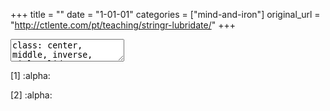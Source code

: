 +++
title = ""
date = "1-01-01"
categories = ["mind-and-iron"]
original_url = "http://ctlente.com/pt/teaching/stringr-lubridate/"
+++

<body>
<textarea id="source">
class: center, middle, inverse, title-slide \# Introdução ao R:
Stringr/Lubridate \#\#\# Caio Lente + Curso-R \#\#\# 2018-01-22 --- \#
Índice O que veremos hoje: -- - Stringr - O que são strings? 🎻 - Mexer
com strings é fácil 😄 - Regex 🤢 - Mexer com strings é dífícil 😞 -- -
Lubridate - O que são datas? 📆 - Criando datas 🤕 - Mexer com datas é
fácil 😄 - Mexer com datas é difícil 😞 --- \# Nossa motivação "Por que
vamos aprender a mexer com strings e datas?" e "Por que tem que ser com
esses pacotes dos quais eu nunca ouvi falar?" Porque: - Variáveis que
trazem textos ou datas são extremamente **importantes** - Raramente
encontramos tabelas que contém somente números e valores binários - O R
`base` tem funções muito <s>ruins</s> pouco consistentes para lidar com
esses tipos de dados - Os pacotes `lubridate` e `stringr` são excelentes
opções que já vêm embutidas no **tidyverse** - Ambos foram idealizados
por <s>um anjo que roubou meu coração</s> Hadley Wickham ---
background-image:
url("<https://images.unsplash.com/photo-1505218795627-2b9746a5343f?dpr=1&auto=format&fit=crop&w=1000&q=80&cs=tinysrgb%22>)
background-position: 50% 50% class: center, middle, inverse \# STRINGR
--- class: inverse, center, middle \# O que são strings? --- \# O básico
Strings não passam de sequências de caracteres! Em português o termo é
literalmente traduzido como *cadeia de caracteres*.
`r minha_primeira_string &lt;- &quot;Eu adoro o IME!&quot; minha_primeira_string`
`#&gt; [1] &quot;Eu adoro o IME!&quot;` -- Strings aceitam praticamente
qualquer coisa que está entre aspas, então podemos ir à loucura:
`r minha_segunda_string &lt;- &quot;&#x3053;&#x3093;&#x306B;&#x3061;&#x306F;! Est&#xE1; 40\u00BAC na l&#xE1; &#x250;&#x279;o&#x25F;&quot; minha_segunda_string`
`#&gt; [1] &quot;&#x3053;&#x3093;&#x306B;&#x3061;&#x306F;! Est&#xE1; 40&#xBA;C na l&#xE1; &#x250;&#x279;o&#x25F;&quot;`
-- **EX:** Rode a função `class()` em uma string. O que ela realmente é?
--- \# Escapando pela tangente O que acontece se tentarmos colocar uma
expressão entre aspas dentro de uma string?
`r &quot;Meu nome &#xE9; &quot;Caio Lente&quot;&quot;` -- O R não nos
permite fazer isso! Temos duas alternativas:
`r &quot;Meu nome &#xE9; &apos;Caio Lente&apos;&quot; &quot;Meu nome &#xE9; \&quot;Caio Lente\&quot;&quot;`
-- A segunda estratégia usa o que chamamos de *escaping*: um símbolo
(`\`) que indica que o próximo caractere não é o que parece.
`r cat(&quot;Meu nome &#xE9; \&quot;Caio Lente\&quot;&quot;)`
`#&gt; Meu nome &#xE9; &quot;Caio Lente&quot;` -- **EX:** Verifique as
diferenças entre o comportamento entre `print()` e `cat()`. --- \#
Caracteres especiais Usando a nossa nova ferramenta, podemos descrever
uma infinitude de caracteres não tradicionais.
`r cat(&quot;Uma lista feita &#xE0; m&#xE3;o:\n\t-Item 1;\n\t-Item dois.&quot;)`
`#&gt; Uma lista feita &#xE0; m&#xE3;o: #&gt; -Item 1; #&gt; -Item dois.`
Os caracteres especiais `\n` e `\t` indicam respectivamente uma nova
linha e uma tabulação. -- Se não pudermos usar caracteres não-ASCII
(como é com o CRAN), podemos usar a barra oblíqua aliada a códigos
Unicode para descrever qualquer caractere imaginável:
`r &quot;\u03b1\u03b2\u03b3&quot;`
`#&gt; [1] &quot;&#x3B1;&#x3B2;&#x3B3;&quot;` --- \# Vetores de strings
Em outras linguagens (como C), strings são vetores, o que quer dizer que
cada posição de uma string corresponde a um caractere! Já no R,
`character` é uma **classe atômica** e então isso não acontece.
`r c(&quot;Um&quot;, &quot;vetor&quot;, &quot;de&quot;, &quot;strings&quot;)[4]`
`#&gt; [1] &quot;strings&quot;` -- Isso pode ser um pouco difícil de
entender se você já programou em alguma linguagem diferente de R, mas
não demora pra pegar o jeito. A única coisa com que precisamos tomar
cuidado é **fechar todas as aspas**! Mesmo que estejamos em um vetor,
deixar uma aspa aberta vai fazer o console ficar esperando pelo final da
string:
`r &gt; c(&quot;Estou declarando&quot;, &quot;um vetor&quot;, &quot;de strings + + + SOCORRO!`
--- \# Até agora - `character` (genericamente conhecido como "string") é
um tipo de dado que serve para amazenar textos - Podemos incluir
praticamente qualquer coisa em uma string - Usando a barra oblíqua para
a esquerda, espapamos o caractere que a segue - Podemos criar vetores de
strings como com qualquer outro tipo de dado -- \#\#\# Exercício Crie um
vetor que carrega dois pequenos textos. Cada texto deve ter dois
parágrafos cada e cada parágrafo deve ter pelo menos 3 linhas. Cada
parágrafo deve começar com uma tabulação e nenhuma linha pode passar de
80 caracteres. Pelo menos um dos textos deve ter uma citação. **Dicas:**
Para saber quantos caracteres tem cada linha, use o contador na esquerda
inferior do RStudio. Escreva cada linha separadamente e depois junte-as
com caracteres especiais.d --- class: inverse, center, middle \# Mexer
com strings é fácil --- \# O pacote stringr Todas as funções do
`stringr` começam com o prefixo `str_`. Isso facilita muito quando
precisamos buscar buscar alguma coisa no nosso environment!
`r library(stringr)` -- **EX:** Carregue o `stringr` e procure por suas
funções usando a tecla TAB. -- A função mais básica do pacote é
`str_length()`, que retorna o número de caracteres em uma string. Como
todas as funções do `stringr` são vetorizadas, o primeiro argumento
delas pode ter tanto uma única string quando um vetor de strings.
`r str_length(c(&quot;Um&quot;, &quot;Dois&quot;, &quot;Tr&#xEA;s &quot;, &quot;Quatro&quot;, &quot;Cinco&quot;))`
`#&gt; [1] 2 4 5 6 5` -- **EX:** Verifique como são contados caracteres
escapados. --- \# As maravilhas da formatação Uma das tarefas mais
comuns que precisamos executar quando se trata de strings é transformar
um texto de formatação duvidosa em um texto com a formatação que
desejamos:
`r s &lt;- &quot;nAh uNIaUM xOvIeHtIkA, U MiGuXeixxXXxx ixXxKreVi vC&quot; str_to_lower(s)`
`#&gt; [1] &quot;nah uniaum xoviehtika, u miguxeixxxxxx ixxxkrevi vc&quot;`
`r str_to_upper(s)`
`#&gt; [1] &quot;NAH UNIAUM XOVIEHTIKA, U MIGUXEIXXXXXX IXXXKREVI VC&quot;`
`r str_to_title(s)`
`#&gt; [1] &quot;Nah Uniaum Xoviehtika, U Miguxeixxxxxx Ixxxkrevi Vc&quot;`
Agora o texto está muito mais compreensível! --- \# Tirando pedaços
Outra utilidade importante é retirar fatias indesejadas de strings. Se
tivermos um texto com espaços extras no início e no final, podemos
recorrer à função `str_trim()`:
`r str_trim(c(&quot;M&quot;, &quot;F&quot;, &quot;F&quot;, &quot; M&quot;, &quot; F &quot;, &quot;M&quot;))`
`#&gt; [1] &quot;M&quot; &quot;F&quot; &quot;F&quot; &quot;M&quot; &quot;F&quot; &quot;M&quot;`
-- **EX:** Tabulações são consideradas espaços? -- Já a função
`str_sub()` usa as posições dos caracteres nas strings para determinar o
que remover:
`r str_sub(c(&quot;__SP__&quot;, &quot;__MG__&quot;, &quot;__RJ__&quot;), start = 3, end = 4)`
`#&gt; [1] &quot;SP&quot; &quot;MG&quot; &quot;RJ&quot;` -- **EX:**
Teste `str_sub()` dando valor só para `start` ou só para `end`. O que
acontece se passarmos números negativos para ambos os parâmetros? --- \#
Concatenação Assim como temos `length()` e `str_length()`, temos `c()` e
`str_c()`: `r str_c(&quot;O valor p &#xE9;: &quot;, &quot;0.03&quot;)`
`#&gt; [1] &quot;O valor p &#xE9;: 0.03&quot;` -- **EX:** E se
passássemos uma variável numérica para essa função? -- Vetorização
também não é um problema para a `str_c()`:
`r s1 &lt;- c(&quot;O R&quot;, &quot;O Java&quot;) s2 &lt;- c(&quot;bom&quot;, &quot;ruim&quot;) str_c(s1, &quot; &#xE9; muito &quot;, s2)`
`#&gt; [1] &quot;O R &#xE9; muito bom&quot; &quot;O Java &#xE9; muito ruim&quot;`
-- **EX:** Use o argumento `sep` para remover a repetição de espaços.
Use o argumento `collapse` para juntar as duas frases em uma. --- \# Até
agora - Com `str_length()` podemos contar quantos caracteres tem uma
string - Com `str_to_*()` podemos formatar uma string facilmente - Com
`str_trim()` e `str_sub()` podemos retirar pedaços de strings - Com
`str_c()` podemos concatenar strings -- \#\#\# Exercício Partindo do
vetor de strigs `vs`, obtenha o texto `s`:
`r vs &lt;- c(&quot;***O n&#xFA;mero &quot; , &quot;de caRACTeres&quot;, &quot; nEste TexTO&quot;, &quot;&#xE9;&quot;) s &lt;- &quot;o n&#xFA;mero de caracteres neste texto &#xE9; 36&quot;`
**Dicas:** Use pipes (você só precisará de uma pipeline) e lembre-se do
*placeholder*. Para saber se ambos os textos obtidos são iguais, use o
operador de igualdade (`=`) normalmente. ??? vs %&gt;% str\_trim()
%&gt;% str\_c(collapse = " ") %&gt;% str\_to\_lower() %&gt;%
str\_sub(start = 4) %&gt;% str\_c(str\_length(.), sep = " ") --- class:
inverse, center, middle \# Regex --- \# Expressões regulares *Regular
expressions* ou somente "regex" são uma ferramenta que usamos para
capturar padrões em strings. Veja um pequeno exemplo com a função
`str_detect()` (que detecta se uma determinada string apresenta um certo
padrão):
`r str_detect(c(&quot;banana&quot;, &quot;BANANA&quot;, &quot;maca&quot;, &quot;nona&quot;), pattern = &quot;na&quot;)`
`#&gt; [1] TRUE FALSE FALSE TRUE` -- Alguns caracteres tem significados
especiais dentro de expressões regulares para que possamos fazer
casamentos (*matchings*) mais interessantes. Os caracteres `.`, `^` e
`$` casam respectivamente com qualquer caractere, o início de uma string
e o final de uma string. -- **EX:** Mude o valor do argumento `pattern`
no código acima para que a expressão dê match com qualquer string que
tenha como segunda letra um `a` minúsculo. --- \# Caracteres especiais
(o retorno) Mas o que acontece se quisermos dar match em um ponto? Ou em
um cifrão? Assim como fizemos na primeira parte da aula, usando a `\`
podemos escapar um caractere também em regex! Mas tem um problema... Se
usarmos `\.` para tentar dar match em um ponto, o R vai escapar a barra
e assim obter somente um ponto (concluíndo erroneamente que falta alguma
coisa no padrão). Precisamos então escapar **duas vezes**!
`r str_detect(c(&quot;ba.ana&quot;, &quot;BANA.A&quot;, &quot;ma.a&quot;, &quot;n.na&quot;), pattern = &quot;a\\.a&quot;)`
`#&gt; [1] TRUE FALSE TRUE FALSE` -- **EX:** Como faríamos para dar
match em um padrão já escapado (como "\\\\.")? Dê match em um caractere
de nova linha e em um caractere de tabulação. -- **REGRA GERAL**: Quando
em dúvida, divida ou multiplique o número de barras por 2... Não é
elegante, mas com o tempo você vai pegando o jeito. --- \# Quantos e
quais Outra funcionalidade interessante do regex é a possibilidade de
passar um número de vezes para um padrão se repetir. `+` indica que um
padrão se repete uma ou mais vezes, `*` indica que um padrão se repete
zero ou mais vezes, e `{m,n}` indica que um padrão se repete entre `m` e
`n` vezes (variações importantes são `{m}`, `{,n}` e `{m,}`).
`r str_detect(c(&quot;oi&quot;, &quot;oii&quot;, &quot;oiii&quot;, &quot;oiiii&quot;), pattern = &quot;oi{3,}e*&quot;)`
`#&gt; [1] FALSE FALSE TRUE TRUE` -- Também importante são os marcadores
de conjuntos. Tudo que estiver dentro de um `()` vai ser tratado como
uma unidade indivisível; já colocando caracteres dentro de um `[]`,
casamos com qualquer um deles.
`r str_detect(c(&quot;banana&quot;, &quot;baNANA&quot;, &quot;BAnana&quot;), &quot;.[Aa](na){2}&quot;)`
`#&gt; [1] TRUE FALSE TRUE` --- \# Miscelânea Alguns outros padrões de
regex que podem se fazer úteis: - `[a-z]`, `[A-Z]` e `[0-9]` casam com
letras minúsculas, letras maiúsculas e números (é possível usá-los
juntos) - `[^abc]` casa com qualquer coisa **menos** `a`, `b` e `c` -
`a?` casa com 0 ou 1 `a`
`r str_detect(c(&quot;ba ana&quot;, &quot;BANANA&quot;, &quot;maca&quot;, &quot;nona&quot;), &quot;[^Bn]a ?[ca]&quot;)`
`#&gt; [1] TRUE FALSE TRUE FALSE` -- Se você estiver se sentindo um
pouco perdido, não se preocupe: regex não é um assunto simples. Não
fique com medo de consultar tutoriais ou *cheat sheets* na hora que
bater uma dúvida! O melhor recurso ao qual temos acesso quando
programando em R é o comando a seguir, que mostra todos os padrões que o
`stringr` aceita: `r ?stringi::stringi-search-regex` --- \# Até agora -
Regex é uma ferramenta que nos permite detectar padrões em strings -
Caracteres como `.`, `^` e `$` casam em situações especiais -
Quantificadores como `?`, `+`, `*` e `{m,n}` determinam quantas vezes um
padrão casa - `[]` e `()` determinam conjuntos de padrões -- \#\#\#
Exercício Dado o corpus presente em `stringr::words`, crie expressões
regulares que casem com as palavras que: - Começam com 3 consoantes -
Têm 3 ou mais vogais em sequência - Têm duas ou mais ocorrências onde
uma vogal precede uma consoante **Dica:** Usem `str_view()` com
`match = TRUE` para ver todas as palavras retornadas pelo matching. ---
class: inverse, center, middle \# Mexer com strings é dífícil --- \# Não
entre em pânico Essa seção tem "difícil" no nome, mas ela não é tão
difícil assim. Não vou ensinar praticamente nenhum outro comando de
regex, mas aqui você vai precisar entender como o regex se encaixa com
as funções mais importantes do stringr. Também não perca de vista que,
apesar de os exemplos até agora terem sido em vetores de strings, na
vida real você proavavelmente estaria aplicando essas funções nas
colunas de uma tabela. -- E se você precisar de um incentivo... ---
class: center, middle
![](https://media.giphy.com/media/100QWMdxQJzQC4/giphy.gif) --- \#
Substituição Uma das tarefas mais comuns no tratamento de strings é a
substituição de um padrão por outro. Para isso temos as funções
`str_replace()` e `str_replace_all()` que substituem, respectivamente, o
primeiro ou todos os padrões encontrados.
`r str_replace(&quot;banana&quot;, pattern = &quot;na&quot;, replacement = &quot;XX&quot;)`
`#&gt; [1] &quot;baXXna&quot;` -- Uma funcionalidade destas (e outras)
funções é a possibilidade de usar o padrão procurado na substituição
usando referências. Simplesmente use padrões da forma `\\N` no
`replacement` onde `N` é o índice de um `()`:
`r str_replace_all(&quot;banana&quot;, pattern = &quot;(na)&quot;, replacement = &quot;XX\\1&quot;)`
`#&gt; [1] &quot;baXXnaXXna&quot;` -- **EX:** Dado um número de 11
dígitos, transforme-o em um CPF da forma `544.916.518-84`. --- \#
Extração Com `str_extract()` e `str_extract_all()`, extraímos padrões de
strings. Podemos usar isso para tirar de uma string apenas a parte de
casa com um padrão:
`r pessoas &lt;- c(&quot;Jo&#xE3;o Silva&quot;, &quot;Joana Lima&quot;, &quot;Madonna&quot;) str_extract(pessoas, pattern = &quot;[:alpha:]+$&quot;)`
`#&gt; [1] &quot;Silva&quot; &quot;Lima&quot; &quot;Madonna&quot;`
`r str_extract_all(pessoas, pattern = &quot;[A-Z]&quot;)`
`#&gt; [[1]] #&gt; [1] &quot;J&quot; &quot;S&quot; #&gt; #&gt; [[2]] #&gt; [1] &quot;J&quot; &quot;L&quot; #&gt; #&gt; [[3]] #&gt; [1] &quot;M&quot;`
--- \# Matching Com `str_match()` e `str_match_all()` conseguimos
quebrar strings em matrizes onde cada coluna é uma parte do match. No
caso abaixo, a primeira coluna é o match todo, a segunda é o primeiro
`()` e a terceira é o segundo `()`.
`r pessoas &lt;- c(&quot;Silva, Jo&#xE3;o&quot;, &quot;Lima, Joana&quot;, &quot;Madonna&quot;) str_match(pessoas, pattern = &quot;(.*), ([:alpha:]+)&quot;)`
`#&gt; [,1] [,2] [,3] #&gt; [1,] &quot;Silva, Jo&#xE3;o&quot; &quot;Silva&quot; &quot;Jo&#xE3;o&quot; #&gt; [2,] &quot;Lima, Joana&quot; &quot;Lima&quot; &quot;Joana&quot; #&gt; [3,] NA NA NA`
-- No código acima, `:alpha:` representa o conjunto dos caracteres
alfabéticos (tanto com quanto sem acento). Isso resolve o problema no
qual `[a-zA-Z]` não casaria com `Jo&#xE3;o`. -- **EX:** O que acontece
quando quebramos as strings do vetor `pessoas` em todas as letras
(usando `str_match_all()`)? --- \# Quebra Se quisermos quebrar uma
string em certos pontos podemos usar `str_split()`. Essa função usa um
padrão e divide uma string em um vetor de strings quebrando-a exatamente
onde encontrar o padrão.
`r str_split(&quot;Voc&#xEA; quer um vetor @?&quot;, pattern = &quot; &quot;)`
`#&gt; [[1]] #&gt; [1] &quot;Voc&#xEA;&quot; &quot;quer&quot; &quot;um&quot; &quot;vetor&quot; &quot;@?&quot;`
-- Através de `str_split_fixed()` podemos limitar o número máximo de
quebras (mas aí voltamos a obter uma tabela):
`r str_split_fixed(&quot;Voc&#xEA; quer um vetor @?&quot;, pattern = &quot; &quot;, n = 3)`
`#&gt; [,1] [,2] [,3] #&gt; [1,] &quot;Voc&#xEA;&quot; &quot;quer&quot; &quot;um vetor @?&quot;`
--- \# Até agora - Para substituir um padrão por um texto, podemos usar
`str_replace()` - Para extrar um padrão de uma string, podemos usar
`str_extract()` - Para casar um padrão com um texto, podemos usar
`str_match()` - Para quebrar uma string onde ocorre um padrão, podemos
usar `str_split()` -- \#\#\# Exercício Partindo de `stringr::sentences`,
crie o vetor `no_the`, onde todas as ocorrências da palavra "the" (ou
"The") são removidas (mas tendo em mente que as frases devem continuar
começando com letra maiúscula) **Dica:** Tente criar uma tabela com
`stringr::sentences` para poder operar em colunas usando
`dplyr::mutate()`. É possível resolver esse problema com apenas uma
pipeline. ??? ss %&gt;% str\_replace\_all("\[Tt\]he ?", "") %&gt;%
dplyr::tibble(sentence = .) %&gt;% dplyr::mutate( first =
str\_extract(sentence, "[1]"), first = str\_to\_upper(first), sentence =
str\_replace(sentence, "[2]", first)) %&gt;% dplyr::pull(sentence) ---
background-image:
url("<https://images.unsplash.com/photo-1435527173128-983b87201f4d?dpr=1&auto=format&fit=crop&w=1000&q=80&cs=tinysrgb%22>)
background-position: 50% 50% class: center, middle, inverse \# LUBRIDATE
--- class: inverse, center, middle \# O que são datas? --- \# O básico
Quando tratamos de datas e horários em liguagens de programação,
geralmente estamos falando sobre um **número** que será expresso como
uma **string**. `r library(lubridate) now()`
`#&gt; [1] &quot;2018-01-29 20:35:19 -02&quot;` -- Acima vemos que
`now()` retorna o *datetime* (data-hora) atual*, incluindo o fuso
horário no qual estamos. Mas se convertermos essa pseudo-string para
`integer`, vemos que o número retornado não faz muito sentido...
`r as.integer(now())` `#&gt; [1] 1517265319` .footnote\[\[\*\] Ele era
atual quando eu fiz os slides...\] --- \# Unix time *Unix time\* é a
forma como todos os aparelhos eletrônicos modernos sabem que horas são.
O número enorme que vimos no slide anterior represente quantos
**segundos** se passaram desde o início do dia 01/01/1970.
`r as.integer(as_datetime(&quot;1970-01-01 00:00:00&quot;))`
`#&gt; [1] 0` -- **EX:** O que acontece quando convertemos uma data-hora
anterior a 1970? -- Agora que você sabe como datas e horas são
armazenadas, já é possível deduzir por que esse é um tipo de dado
problemático: nós pensamos em datas como um texto mas na verdade estamos
trabalhando com um número! `r now() + 2592000`
`#&gt; [1] &quot;2018-02-28 19:35:19 -03&quot;` -- **EX:** O que de
interessante aconteceu quando adicionamos 1 mês a `now()`? --- \# ISO
8601 Como você já deve ter notado, todas as funções até agora retornavam
as datas e horários na forma `AAAA-MM-DD HH:MM:SS`. Isso não é à toa!
Este formato é... &gt; ... definido pela *Organização Internacional para
Padronização* no padrão "ISO 8601" que define "elementos de dados e
formatos de intercâmbio para representação e manipulação de datas e
horas”. -- Desta forma, todos os outros formatos (inclusive o que usamos
no dia-a-dia) precisa ser convertido antes de poder ser interpretado
pelos aparelhos eletrônicos. `r as_date(&quot;20/01/2018&quot;)`
`#&gt; [1] NA` -- Agora já temos todos os ingredientes para um
problemão... Datas e horas são escritos como strings, mas representados
internamente como números e existe um padrão internacional para escrever
datas, mas nenhum país o usa. --- \# Até agora - Existem dois tipos
principais para trabalhar com datas e horários: `date` e `datetime` -
Com `today()` e `now()` podemos obter informações sobre a data-hora
atual (incluindo fuso horário) - Com `as_date()` e `as_datetime()`
conseguimos converter uma data ou data-hora no padrão ISO 8601 para o
formato compreendido pelo R -- \#\#\# Exercício Analise 3 conjuntos de
funções: `as_date()` e `as_datetime()`, `make_date()` e
`make_datetime()`, `date()`. O que diferencia esses grupos de funções?
Por que não existe uma função `datime()`? **Dica:** Para ler a
documentação de uma função, execute um comando da forma
`?nome_da_funcao`. Não se preocupe com os conceitos que você ainda não
viu, você não precisa deles para entender essas funções. --- class:
inverse, center, middle \# Criando datas --- \# Com datas bem formatadas
O jeito mais simples de criar uma data ou uma data-hora é com as
primeiras funções que vimos: `as_date()` e `as_datetime()`. Para que
elas funcionem, a entrada precisa estar praticamente 100% formatada no
ISO 8601. `r as_datetime(&quot;2018-01-20 00:02:05&quot;)`
`#&gt; [1] &quot;2018-01-20 00:02:05 UTC&quot;` -- **EX:** Passe uma
data para `as_datetime()` e uma data-hora para `as_date()`. -- Como
também vimos na seção anterior, outro jeito de criar datas é passando
seus componentes individuais para `make_date()` e `make_datetime()`.
Este método é particularmente útil quando tratando tabelas!
`r make_date(2018, 01, 20)` `#&gt; [1] &quot;2018-01-20&quot;` --- \#
Fugindo do ISO 8601 Se quisermos criar uma data (sem horário), podemos
usar a família `dmy()`, `ymd()`, `mdy()` e assim por diante... Elas
procuram os campos (*day*, *month* e *year*) na ordem em que a
respectiva letra aparece no nome da função.
`r dmy(&quot;20/01/2018&quot;)` `#&gt; [1] &quot;2018-01-20&quot;` --
**EX:** O que acontece se passarmos o número `20012018` para a função
acima? -- Para data-horas, a lógica é a mesma: `dmy_hms()`, `ymd_hms()`,
etc. Agora as letras depois do sublinhado representam *hour*, *minute* e
*second*. `r dmy_hms(&quot;20/01/2018 12:02:50&quot;)`
`#&gt; [1] &quot;2018-01-20 12:02:50 UTC&quot;` -- **EX:** E se não
quisermos especificar os minutos ou segundos de um datetime? --- \#
Fusos horários Um componente importante de datetimes que ainda não
abordamos diretamente são os fusos horários. Praticamente todas as
funções de criação de datas têm um argumento `tz` que nos permite
especificar o fuso.
`r t1 &lt;- dmy_hms(&quot;01/06/2015 12:00:00&quot;, tz = &quot;America/New_York&quot;) t2 &lt;- dmy_hms(&quot;01/06/2015 13:00:00&quot;, tz = &quot;America/Sao_Paulo&quot;) t1 == t2`
`#&gt; [1] TRUE` -- **EX:** Crie um vetor `c(t1, t2)`. O que acontece
quando você o imprime? -- Para trocar o fuso de um datetime, basta usar
`with_tz()`: `r with_tz(t1, tzone = &quot;Australia/Lord_Howe&quot;)`
`#&gt; [1] &quot;2015-06-02 02:30:00 +1030&quot;` -- **EX:** Dê uma
olhada na lista de fusos presentes em `OlsonNames()`. --- \# Até agora -
Com `as_date()` e `as_datetime()` podemos criar datas a partir do ISO
8601 - Com `make_*()` podemos criar datas a partir de seus componentes -
Com as famílias `ymd()` e `ymd_hms()` podemos criar datas a partir de
qualquer formato - Podemos atribuir fusos a data-horas com o argumento
`tz` -- \#\#\# Exercício Partindo do vetor de strigs `vt`, obtenha a
data-hora `t`. Você deve fazer isso de duas formas diferentes: uma deve
usar somente o pacote `lubridate` e a outra deve usar o pacote `stringr`
também.
`r vt &lt;- c(&quot;2015&quot;, &quot;31&quot;, &quot;03&quot;, &quot;02&quot;, &quot;59&quot;) t &lt;- ymd_hm(&quot;2015-03-31 02:59&quot;)`
--- class: inverse, center, middle \# Mexer com datas é fácil --- \#
Componentes Depois que aprendemos a construir datas, entender seus
componentes é uma tareafa razoavelmente simples. Usando os nomes em
inglês das diferentes unidades de medida de uma data-hora, podemos
extrair cada unidade separadamente.
`r dt &lt;- ymd_hms(&quot;2016-07-08 12:34:56&quot;) c(year(dt), month(dt), day(dt), hour(dt), minute(dt), second(dt))`
`#&gt; [1] 2016 7 8 12 34 56` -- Além destas funções básicas, também
temos acesso a algumas variações. `yday()` nos dá o dia do ano, enquanto
`wday()` nos dá o dia da semana (1 = domingo e 7 = sábado).
`r c(yday(dt), wday(dt))` `#&gt; [1] 190 6` -- **EX:** Para que servem
os argumentos de `wday()`? --- \# Componentes (cont.) Uma propriedade
interessante dos componentes é que podemos atribuir valores diretamente
a eles. Basta usar o operador de atribuição (`&lt;-`) na seleção de um
componente: `r year(dt) &lt;- 2020 dt`
`#&gt; [1] &quot;2020-07-08 12:34:56 UTC&quot;` -- **EX:** Tente
atribuir um valor inválido (maior que `31`) para `day(dt)` -- Também é
possível arredondar uma data-hora para o componente mais próximo: use
`roud_date()` e passe o nome de um componente para o argumento `unit`.
Se você precisar dos operadores de teto e chão, eles também estão
disponíveis (`floor_date()` e `ceiling_date()`).
`r round_date(dt, &quot;day&quot;)`
`#&gt; [1] &quot;2020-07-09 UTC&quot;` --- class: inverse, center,
middle \# Mexer com datas é difícil --- \# Talvez entre em pânico Como
você deve ter notado, a seção passada foi bastante curta e nem teve uma
recapitulação... Foi esse o caso porque a utilidade real do pacote
lubridate não está em extrair os componentes das data-horas (apesar de
as vezes isso vir a calhar). O que veremos nesta seção é a real vantagem
do pacote, mas infelizmente não é um assunto tão simples, então pode ser
que você fique meio perdido. Isso é normal e demora um bom tempo até que
as coisas comecem a fazer sentido. -- E se você precisar de um
incentivo... --- class: center, middle
![](https://media.giphy.com/media/bkKvvzE9PEcTK/giphy.gif) --- \#
Durações No R tradicional, mexer com a diferença entre dois objetos
data-hora pode ser algo muito complicado e de comportamento
imprevisível, mas o `lubridate` nos fornece uma interface consistente
com `duration` que sempre retorna a duração em segundos.
`r as.duration(today() - dmy(&quot;28/12/1995&quot;))`
`#&gt; [1] &quot;697075200s (~22.09 years)&quot;` -- Se quisermos
construir uma duração, basta utilizar as funções de componente que já
aprendemos no plural e com um `d` na frente:
`r dyears(1) + dweeks(12) + dhours(15)`
`#&gt; [1] &quot;38847600s (~1.23 years)&quot;` -- **EX:** Encontre a
data de amanhã usando `today()` e um construtor de duração. --- \#
Períodos Como nem sempre queremos diferenças de tempo e aritmética com
datas resumidas a uma duração em segundos, o `lubridate` nos fornece o
conceito de `periods` (durações que são legíveis para um humano). Seus
contrutures são os componentes no plural:
`r years(1) + weeks(12) + hours(15)`
`#&gt; [1] &quot;1y 0m 84d 15H 0M 0S&quot;` -- A maior diferença entre
durações e períodos aparece quando lidamos com as variações naturais no
comprimento das unidades temporais. Veja por exemplo o que acontece
quando adicionamos `dyears(1)` e `years(1)` a um ano bissexto:
`r c(ymd(&quot;2016-01-01&quot;) + dyears(1), ymd(&quot;2016-01-01&quot;) + years(1))`
`#&gt; [1] &quot;2016-12-31&quot; &quot;2017-01-01&quot;` -- **EX:**
Onde mais esse tipo de diferença poderia aparecer? ??? Mudança no
horário de verão --- \# Intervalos Para complicar ainda mais o que
acabamos de ver, imagine que precisamos determinar quantos dias cabem em
um mês. Isso naturalmente depende porque tem todo mês tem o mesmo número
de dias... `r months(1) / days(1)`
`#&gt; estimate only: convert to intervals for accuracy`
`#&gt; [1] 30.4375` -- Para isso temos o conceito de `interval`, uma
duração com um ponto de início. Usando o operador infixo `%--%`,
determinamos um intervalo e assim fica fácil de obter um resultado
preciso: `r (today() %--% (today() + months(1))) / days(1)`
`#&gt; [1] NA` -- **EX:**
`(today() %--% (today() + years(1))) / months(1)` funciona? --- \# Até
agora - Usando componentes (`day()`, `month()`, `year()`, etc.) podemos
trabalhar com as partes de uma data-hora - Com durações podemos realizar
operações com diferenças de tempo - Com períodos temos acesso a durações
em uma forma mais legível e interpretável - Com intervalos podemos dar
um ponto inicial a uma operação temporal -- \#\#\# Exercício Partindo de
`lubridate::lakers`, determine, em média, quanto tempo o Lakers
(`team == &quot;LAL&quot;`) demora para arremessar a primeira bola
(`etype == &quot;shot&quot;`) no primeiro período (`period == 1`).
**Dicas:** Lembre-se da aula de `dplyr`! É possível resolver esse
exercício com apenas uma pipeline (na qual precisa haver apenas um
`mutate()`). Entenda a função `ms()` (ela não é o que parece). ???
lakers %&gt;% dplyr::filter(etype == "shot", period == 1, team == "LAL")
%&gt;%::mutate(time = as.duration(ms(time))) %&gt;%
dplyr::group\_by(date) %&gt;% dplyr::summarise(first = min(time)) %&gt;%
dplyr::pull(first) %&gt;% mean() --- class: center, middle, inverse \#
OBRIGADO!
</textarea>
</body>

[1] :alpha:

[2] :alpha:


